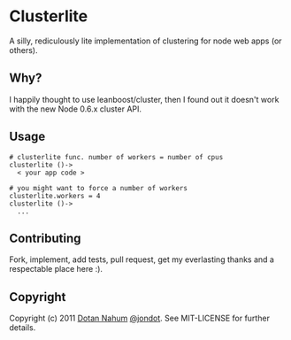 # Clusterlite
A silly, rediculously lite implementation of clustering for node web
apps (or others).

## Why?
I happily thought to use leanboost/cluster, then I found out it doesn't
work with the new Node 0.6.x cluster API.

## Usage

    # clusterlite func. number of workers = number of cpus
    clusterlite ()->
      < your app code >

    # you might want to force a number of workers
    clusterlite.workers = 4
    clusterlite ()->
      ...


## Contributing

Fork, implement, add tests, pull request, get my everlasting thanks and a respectable place here :).


## Copyright

Copyright (c) 2011 [Dotan Nahum](http://gplus.to/dotan) [@jondot](http://twitter.com/jondot). See MIT-LICENSE for further details.
